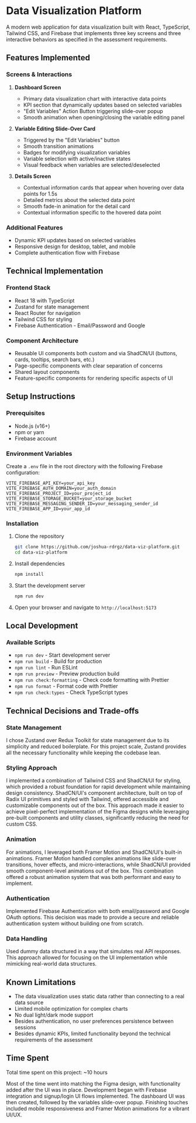 # Data Visualization Platform

A modern web application for data visualization built with React, TypeScript, Tailwind CSS, and Firebase that implements three key screens and three interactive behaviors as specified in the assessment requirements.

## Features Implemented

### Screens & Interactions

1. **Dashboard Screen**

   - Primary data visualization chart with interactive data points
   - KPI section that dynamically updates based on selected variables
   - "Edit Variables" Action Button triggering slide-over popup
   - Smooth animation when opening/closing the variable editing panel

2. **Variable Editing Slide-Over Card**

   - Triggered by the "Edit Variables" button
   - Smooth transition animations
   - Badges for modifying visualization variables
   - Variable selection with active/inactive states
   - Visual feedback when variables are selected/deselected

3. **Details Screen**
   - Contextual information cards that appear when hovering over data points for 1.5s
   - Detailed metrics about the selected data point
   - Smooth fade-in animation for the detail card
   - Contextual information specific to the hovered data point

### Additional Features

- Dynamic KPI updates based on selected variables
- Responsive design for desktop, tablet, and mobile
- Complete authentication flow with Firebase

## Technical Implementation

### Frontend Stack

- React 18 with TypeScript
- Zustand for state management
- React Router for navigation
- Tailwind CSS for styling
- Firebase Authentication - Email/Password and Google

### Component Architecture

- Reusable UI components both custom and via ShadCN/UI (buttons, cards, tooltips, search bars, etc.)
- Page-specific components with clear separation of concerns
- Shared layout components
- Feature-specific components for rendering specific aspects of UI

## Setup Instructions

### Prerequisites

- Node.js (v16+)
- npm or yarn
- Firebase account

### Environment Variables

Create a `.env` file in the root directory with the following Firebase configuration:

```
VITE_FIREBASE_API_KEY=your_api_key
VITE_FIREBASE_AUTH_DOMAIN=your_auth_domain
VITE_FIREBASE_PROJECT_ID=your_project_id
VITE_FIREBASE_STORAGE_BUCKET=your_storage_bucket
VITE_FIREBASE_MESSAGING_SENDER_ID=your_messaging_sender_id
VITE_FIREBASE_APP_ID=your_app_id
```

### Installation

1. Clone the repository

   ```bash
   git clone https://github.com/joshua-rdrgz/data-viz-platform.git
   cd data-viz-platform
   ```

2. Install dependencies

   ```bash
   npm install
   ```

3. Start the development server

   ```bash
   npm run dev
   ```

4. Open your browser and navigate to `http://localhost:5173`

## Local Development

### Available Scripts

- `npm run dev` - Start development server
- `npm run build` - Build for production
- `npm run lint` - Run ESLint
- `npm run preview` - Preview production build
- `npm run check:formatting` - Check code formatting with Prettier
- `npm run format` - Format code with Prettier
- `npm run check:types` - Check TypeScript types

## Technical Decisions and Trade-offs

### State Management

I chose Zustand over Redux Toolkit for state management due to its simplicity and reduced boilerplate. For this project scale, Zustand provides all the necessary functionality while keeping the codebase lean.

### Styling Approach

I implemented a combination of Tailwind CSS and ShadCN/UI for styling, which provided a robust foundation for rapid development while maintaining design consistency. ShadCN/UI's component architecture, built on top of Radix UI primitives and styled with Tailwind, offered accessible and customizable components out of the box. This approach made it easier to achieve pixel-perfect implementation of the Figma designs while leveraging pre-built components and utility classes, significantly reducing the need for custom CSS.

### Animation

For animations, I leveraged both Framer Motion and ShadCN/UI's built-in animations. Framer Motion handled complex animations like slide-over transitions, hover effects, and micro-interactions, while ShadCN/UI provided smooth component-level animations out of the box. This combination offered a robust animation system that was both performant and easy to implement.

### Authentication

Implemented Firebase Authentication with both email/password and Google OAuth options. This decision was made to provide a secure and reliable authentication system without building one from scratch.

### Data Handling

Used dummy data structured in a way that simulates real API responses. This approach allowed for focusing on the UI implementation while mimicking real-world data structures.

## Known Limitations

- The data visualization uses static data rather than connecting to a real data source
- Limited mobile optimization for complex charts
- No dual light/dark mode support
- Besides authentication, no user preferences persistence between sessions
- Besides dynamic KPIs, limited functionality beyond the technical requirements of the assessment

## Time Spent

Total time spent on this project: ~10 hours

Most of the time went into matching the Figma design, with functionality added after the UI was in place. Development began with Firebase integration and signup/login UI flows implemented. The dashboard UI was then created, followed by the variables slide-over popup. Finishing touches included mobile responsiveness and Framer Motion animations for a vibrant UI/UX.

